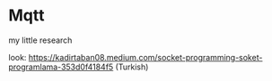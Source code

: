 # Mqtt

my little research


look: https://kadirtaban08.medium.com/socket-programming-soket-programlama-353d0f4184f5 (Turkish)

